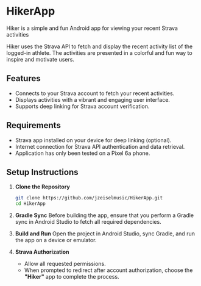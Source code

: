 # HikerApp

Hiker is a simple and fun Android app  for viewing your recent Strava activities

Hiker uses the Strava API to fetch and display the recent activity list of the logged-in athlete. The activities are presented in a colorful and fun way to inspire and motivate users.

## Features
- Connects to your Strava account to fetch your recent activities.
- Displays activities with a vibrant and engaging user interface.
- Supports deep linking for Strava account verification.

## Requirements
- Strava app installed on your device for deep linking (optional).
- Internet connection for Strava API authentication and data retrieval.
- Application has only been tested on a Pixel 6a phone.

## Setup Instructions

1. **Clone the Repository**
   ```bash
   git clone https://github.com/jzeiselmusic/HikerApp.git
   cd HikerApp
   ```

2. **Gradle Sync**
   Before building the app, ensure that you perform a Gradle sync in Android Studio to fetch all required dependencies.

3. **Build and Run**
   Open the project in Android Studio, sync Gradle, and run the app on a device or emulator.

4. **Strava Authorization**
   - Allow all requested permissions.
   - When prompted to redirect after account authorization, choose the **"Hiker"** app to complete the process.



